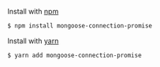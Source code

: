 
Install with [npm](http://npmjs.org/)
```sh
$ npm install mongoose-connection-promise
```


Install with [yarn](https://yarnpkg.com)
```sh
$ yarn add mongoose-connection-promise
```


